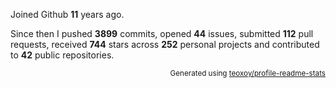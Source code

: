 Joined Github **11** years ago.

Since then I pushed **3899** commits, opened **44** issues, submitted **112** pull requests, received **744** stars across **252** personal projects and contributed to **42** public repositories.

<p align="right"><sub>Generated using <a href="https://github.com/marketplace/actions/profile-readme-stats">teoxoy/profile-readme-stats</a></sub></p>
